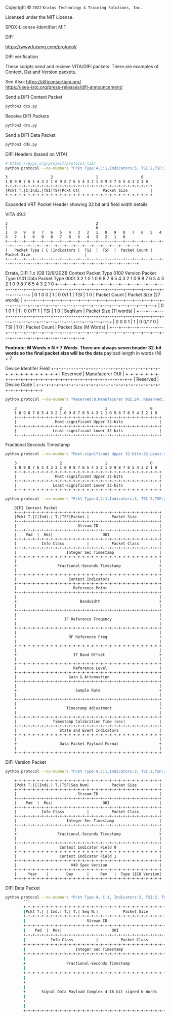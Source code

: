 Copyright © `2022` `Kratos Technology & Training Solutions, Inc.`

Licensed under the MIT License.

SPDX-License-Identifier: MIT

DIFI

https://www.luismg.com/protocol/

DIFI verification

These scripts send and recieve VITA/DIFI packets.  There are examples of Context, Dat and Version packets.

See Also:
https://dificonsortium.org/  </BR>
https://ieee-isto.org/press-releases/difi-announcement/

Send a DIFI Context Packet
```bash
python3 dcs.py
```
Receive DIFI Packets
```bash
python3 drx.py
```

Send a DIFI Data Packet
```bash
python3 dds.py
```

DIFI Headers (based on VITA)

```bash
# https://pypi.org/project/protocol-lib/
python protocol --no-numbers "Pckt Type:4,C:1,Indicators:3, TSI:2,TSF:2,Pckt Ct:4,Packet Size:16" 
```
<!-- language: lang-none -->
    3                   2                   1                   0
    1 0 9 8 7 6 5 4 3 2 1 0 9 8 7 6 5 4 3 2 1 0 9 8 7 6 5 4 3 2 1 0
    +-+-+-+-+-+-+-+-+-+-+-+-+-+-+-+-+-+-+-+-+-+-+-+-+-+-+-+-+-+-+-+-+
    |Pckt T.|C|Indi.|TSI|TSF|Pckt Ct|          Packet Size          |
    +-+-+-+-+-+-+-+-+-+-+-+-+-+-+-+-+-+-+-+-+-+-+-+-+-+-+-+-+-+-+-+-+

Expanded VRT Packet Header showing 32 bit and field width details.

VITA 49.2
<!-- language: lang-none -->
    3                                       2                                      
    1                                       0
    1   0   9   8   7   6   5   4   3   2   1   0   9   8   7   6   5   4   3   2   1   0   9   8   7   6   5   4   3   2   1   0
    +---+---+---+---+---+---+---+---+---+---+---+---+---+---+---+---+---+---+---+---+---+---+---+---+---+---+---+---+---+---+---+---+
    |   Packet Type | C |Indicators |  TSI  |  TSF  |  Packet Count |                            Packet Size                        |
    +---+---+---+---+---+---+---+---+---+---+---+---+---+---+---+---+---+---+---+---+---+---+---+---+---+---+---+---+---+---+---+---+

 Errata, DIFI 1.x  (CB 12/6/2021)
 Context  Packet Type 0100
 Version  Packet Type 0101
 Data     Packet Type 0001
              3                                       2                                       1                                       0
          1   0   9   8   7   6   5   4   3   2   1   0   9   8   7   6   5   4   3   2   1   0   9   8   7   6   5   4   3   2   1   0
        +---+---+---+---+---+---+---+---+---+---+---+---+---+---+---+---+---+---+---+---+---+---+---+---+---+---+---+---+---+---+---+---+
        | 0   1   0   0 | 1 | 0  0/1  1 |  TSI  | 1   0 |  Packet Count |                            Packet Size (27 words)             |
        +---+---+---+---+---+---+---+---+---+---+---+---+---+---+---+---+---+---+---+---+---+---+---+---+---+---+---+---+---+---+---+---+
        | 0   1   0   1 | 1 | 0  0/1? 1 |  TSI  | 1   0 |    SeqNum     |                            Packet Size (11 words)             |
        +---+---+---+---+---+---+---+---+---+---+---+---+---+---+---+---+---+---+---+---+---+---+---+---+---+---+---+---+---+---+---+---+
        | 0   0   0   1 | 1 | 0  0/1? 0 |  TSI  | 1   0 |  Packet Count |                            Packet Size (M Words)              |
        +---+---+---+---+---+---+---+---+---+---+---+---+---+---+---+---+---+---+---+---+---+---+---+---+---+---+---+---+---+---+---+---+

<B> Footnote: M Words = N + 7 Words. There are always </B>
<B> seven header 32-bit words so the final packet size will be the data  </B>
payload length in words (N) + 7.



Device Identifer Field
        +-+-+-+-+-+-+-+-+-+-+-+-+-+-+-+-+-+-+-+-+-+-+-+-+-+-+-+-+-+-+-+-+
        |    Reserved   |                Manufacurer OUI                |
        +-+-+-+-+-+-+-+-+-+-+-+-+-+-+-+-+-+-+-+-+-+-+-+-+-+-+-+-+-+-+-+-+
        |            Reserved           |          Device Code          |
        +-+-+-+-+-+-+-+-+-+-+-+-+-+-+-+-+-+-+-+-+-+-+-+-+-+-+-+-+-+-+-+-+

```bash
python protocol --no-numbers "Reserved:8,Manufacurer OUI:24, Reserved:16,Device Code:16"
```
        3                   2                   1                   0
        1 0 9 8 7 6 5 4 3 2 1 0 9 8 7 6 5 4 3 2 1 0 9 8 7 6 5 4 3 2 1 0
        +-+-+-+-+-+-+-+-+-+-+-+-+-+-+-+-+-+-+-+-+-+-+-+-+-+-+-+-+-+-+-+-+
        |                 Most-significant Upper 32-bits                |
        +-+-+-+-+-+-+-+-+-+-+-+-+-+-+-+-+-+-+-+-+-+-+-+-+-+-+-+-+-+-+-+-+
        |                Least-significant Lower 32-bits                |
        +-+-+-+-+-+-+-+-+-+-+-+-+-+-+-+-+-+-+-+-+-+-+-+-+-+-+-+-+-+-+-+-+


Fractional Seconds Timestamp
```bash
python protocol --no-numbers "Most-significant Upper 32-bits:32,Least-significant Lower 32-bits:32"
```
        3                   2                   1                   0
        1 0 9 8 7 6 5 4 3 2 1 0 9 8 7 6 5 4 3 2 1 0 9 8 7 6 5 4 3 2 1 0
        +-+-+-+-+-+-+-+-+-+-+-+-+-+-+-+-+-+-+-+-+-+-+-+-+-+-+-+-+-+-+-+-+
        |                 Most-significant Upper 32-bits                |
        +-+-+-+-+-+-+-+-+-+-+-+-+-+-+-+-+-+-+-+-+-+-+-+-+-+-+-+-+-+-+-+-+
        |                Least-significant Lower 32-bits                |
        +-+-+-+-+-+-+-+-+-+-+-+-+-+-+-+-+-+-+-+-+-+-+-+-+-+-+-+-+-+-+-+-+


```bash
python protocol --no-numbers "Pckt Type:4,C:1,Indicators:3, TSI:2,TSF:2,Packet Count:4,Packet Size:16,Stream ID:32, Pad:5, Res:3,OUI:24,Info Class:16,Packet Class:16, Integer Sec Timestamp:32, Fractional-Seconds Timestamp:64, Context Indicators:32, Reference Point:32, Bandwidth:64,IF Reference Freqency:64,RF Reference Freq:64,IF Band Offset:64, Reference Level:32,Gain & Attenuation:32,Sample Rate:64,Timestamp Adjustment:64, Timestamp Calibration Time (sec):32, State and Event Indicators:32, Data Packet Payload Format:64" 
```

        DIFI Context Packet
        +-+-+-+-+-+-+-+-+-+-+-+-+-+-+-+-+-+-+-+-+-+-+-+-+-+-+-+-+-+-+-+-+
        |Pckt T.|C|Indi.| T.|TSF|Packet.|          Packet Size          |
        +-+-+-+-+-+-+-+-+-+-+-+-+-+-+-+-+-+-+-+-+-+-+-+-+-+-+-+-+-+-+-+-+
        |                           Stream ID                           |
        +-+-+-+-+-+-+-+-+-+-+-+-+-+-+-+-+-+-+-+-+-+-+-+-+-+-+-+-+-+-+-+-+
        |    Pad  |  Res|                      OUI                      |
        +-+-+-+-+-+-+-+-+-+-+-+-+-+-+-+-+-+-+-+-+-+-+-+-+-+-+-+-+-+-+-+-+
        |           Info Class          |          Packet Class         |
        +-+-+-+-+-+-+-+-+-+-+-+-+-+-+-+-+-+-+-+-+-+-+-+-+-+-+-+-+-+-+-+-+
        |                      Integer Sec Timestamp                    |
        +-+-+-+-+-+-+-+-+-+-+-+-+-+-+-+-+-+-+-+-+-+-+-+-+-+-+-+-+-+-+-+-+
        |                                                               |
        +                  Fractional-Seconds Timestamp                 +
        |                                                               |
        +-+-+-+-+-+-+-+-+-+-+-+-+-+-+-+-+-+-+-+-+-+-+-+-+-+-+-+-+-+-+-+-+
        |                       Context Indicators                      |
        +-+-+-+-+-+-+-+-+-+-+-+-+-+-+-+-+-+-+-+-+-+-+-+-+-+-+-+-+-+-+-+-+
        |                         Reference Point                       |
        +-+-+-+-+-+-+-+-+-+-+-+-+-+-+-+-+-+-+-+-+-+-+-+-+-+-+-+-+-+-+-+-+
        |                                                               |
        +                            Bandwidth                          +
        |                                                               |
        +-+-+-+-+-+-+-+-+-+-+-+-+-+-+-+-+-+-+-+-+-+-+-+-+-+-+-+-+-+-+-+-+
        |                                                               |
        +                     IF Reference Freqency                     +
        |                                                               |
        +-+-+-+-+-+-+-+-+-+-+-+-+-+-+-+-+-+-+-+-+-+-+-+-+-+-+-+-+-+-+-+-+
        |                                                               |
        +                       RF Reference Freq                       +
        |                                                               |
        +-+-+-+-+-+-+-+-+-+-+-+-+-+-+-+-+-+-+-+-+-+-+-+-+-+-+-+-+-+-+-+-+
        |                                                               |
        +                         IF Band Offset                        +
        |                                                               |
        +-+-+-+-+-+-+-+-+-+-+-+-+-+-+-+-+-+-+-+-+-+-+-+-+-+-+-+-+-+-+-+-+
        |                         Reference Level                       |
        +-+-+-+-+-+-+-+-+-+-+-+-+-+-+-+-+-+-+-+-+-+-+-+-+-+-+-+-+-+-+-+-+
        |                       Gain & Attenuation                      |
        +-+-+-+-+-+-+-+-+-+-+-+-+-+-+-+-+-+-+-+-+-+-+-+-+-+-+-+-+-+-+-+-+
        |                                                               |
        +                          Sample Rate                          +
        |                                                               |
        +-+-+-+-+-+-+-+-+-+-+-+-+-+-+-+-+-+-+-+-+-+-+-+-+-+-+-+-+-+-+-+-+
        |                                                               |
        +                      Timestamp Adjustment                     +
        |                                                               |
        +-+-+-+-+-+-+-+-+-+-+-+-+-+-+-+-+-+-+-+-+-+-+-+-+-+-+-+-+-+-+-+-+
        |                Timestamp Calibration Time (sec)               |
        +-+-+-+-+-+-+-+-+-+-+-+-+-+-+-+-+-+-+-+-+-+-+-+-+-+-+-+-+-+-+-+-+
        |                   State and Event Indicators                  |
        +-+-+-+-+-+-+-+-+-+-+-+-+-+-+-+-+-+-+-+-+-+-+-+-+-+-+-+-+-+-+-+-+
        |                                                               |
        +                   Data Packet Payload Format                  +
        |                                                               |
        +-+-+-+-+-+-+-+-+-+-+-+-+-+-+-+-+-+-+-+-+-+-+-+-+-+-+-+-+-+-+-+-+

DIFI Version Packet
```bash
python protocol --no-numbers "Pckt Type:4,C:1,Indicators:3, TSI:2,TSF:2,Seq Num:4,Packet Size:16,Stream ID:32, Pad:5, Res:3,OUI:24,Info Class:16,Packet Class:16, Integer Sec Timestamp:32, Fractional-Seconds Timestamp:64,Context Indicator Field 0:32,Context Indicator Field 1:32, V49 Spec Version:32, Year:7, Day:9, Rev:6,Type:4,ICD Version:6" 
```

        +-+-+-+-+-+-+-+-+-+-+-+-+-+-+-+-+-+-+-+-+-+-+-+-+-+-+-+-+-+-+-+-+
        |Pckt T.|C|Indi.| T.|TSF|Seq Num|          Packet Size          |
        +-+-+-+-+-+-+-+-+-+-+-+-+-+-+-+-+-+-+-+-+-+-+-+-+-+-+-+-+-+-+-+-+
        |                           Stream ID                           |
        +-+-+-+-+-+-+-+-+-+-+-+-+-+-+-+-+-+-+-+-+-+-+-+-+-+-+-+-+-+-+-+-+
        |    Pad  |  Res|                      OUI                      |
        +-+-+-+-+-+-+-+-+-+-+-+-+-+-+-+-+-+-+-+-+-+-+-+-+-+-+-+-+-+-+-+-+
        |           Info Class          |          Packet Class         |
        +-+-+-+-+-+-+-+-+-+-+-+-+-+-+-+-+-+-+-+-+-+-+-+-+-+-+-+-+-+-+-+-+
        |                      Integer Sec Timestamp                    |
        +-+-+-+-+-+-+-+-+-+-+-+-+-+-+-+-+-+-+-+-+-+-+-+-+-+-+-+-+-+-+-+-+
        |                                                               |
        +                  Fractional-Seconds Timestamp                 +
        |                                                               |
        +-+-+-+-+-+-+-+-+-+-+-+-+-+-+-+-+-+-+-+-+-+-+-+-+-+-+-+-+-+-+-+-+
        |                   Context Indicator Field 0                   |
        +-+-+-+-+-+-+-+-+-+-+-+-+-+-+-+-+-+-+-+-+-+-+-+-+-+-+-+-+-+-+-+-+
        |                   Context Indicator Field 1                   |
        +-+-+-+-+-+-+-+-+-+-+-+-+-+-+-+-+-+-+-+-+-+-+-+-+-+-+-+-+-+-+-+-+
        |                        V49 Spec Version                       |
        +-+-+-+-+-+-+-+-+-+-+-+-+-+-+-+-+-+-+-+-+-+-+-+-+-+-+-+-+-+-+-+-+
        |     Year    |        Day      |     Rev   |  Type |ICD Version|
        +-+-+-+-+-+-+-+-+-+-+-+-+-+-+-+-+-+-+-+-+-+-+-+-+-+-+-+-+-+-+-+-+

DIFI Data Packet
```bash
python protocol --no-numbers "Pckt Type:4, C:1, Indicators:3, TSI:2, TSF:2, Seq Num:4, Packet Size:16,Stream ID:32, Pad:5, Res:3,OUI:24, Info Class:16, Packet Class:16, Integer Sec Timestamp:32, Fractional-Seconds Timestamp:64, Signal Data Payload Complex 4-16 bit signed N Words:128" 
        ```
        +-+-+-+-+-+-+-+-+-+-+-+-+-+-+-+-+-+-+-+-+-+-+-+-+-+-+-+-+-+-+-+-+
        |Pckt T.| | Ind.| T.| T.| Seq N.|           Packet Size         |
        +-+-+-+-+-+-+-+-+-+-+-+-+-+-+-+-+-+-+-+-+-+-+-+-+-+-+-+-+-+-+-+-+
        |                           Stream ID                           |
        +-+-+-+-+-+-+-+-+-+-+-+-+-+-+-+-+-+-+-+-+-+-+-+-+-+-+-+-+-+-+-+-+
        |    Pad  |  Res|                      OUI                      |
        +-+-+-+-+-+-+-+-+-+-+-+-+-+-+-+-+-+-+-+-+-+-+-+-+-+-+-+-+-+-+-+-+
        |           Info Class          |          Packet Class         |
        +-+-+-+-+-+-+-+-+-+-+-+-+-+-+-+-+-+-+-+-+-+-+-+-+-+-+-+-+-+-+-+-+
        |                      Integer Sec Timestamp                    |
        +-+-+-+-+-+-+-+-+-+-+-+-+-+-+-+-+-+-+-+-+-+-+-+-+-+-+-+-+-+-+-+-+
        |                                                               |
        +                  Fractional-Seconds Timestamp                 +
        |                                                               |
        +-+-+-+-+-+-+-+-+-+-+-+-+-+-+-+-+-+-+-+-+-+-+-+-+-+-+-+-+-+-+-+-+
        |                                                               |
        +                                                               +
        |                                                               |
        +       Signal Data Payload Complex 4-16 bit signed N Words     +
        |                                                               |
        +                                                               +
        |                                                               |
        +-+-+-+-+-+-+-+-+-+-+-+-+-+-+-+-+-+-+-+-+-+-+-+-+-+-+-+-+-+-+-+-+